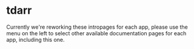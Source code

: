 # tdarr

Currently we're reworking these intropages for each app, please use the menu on the left to select other available documentation pages for each app, including this one.
